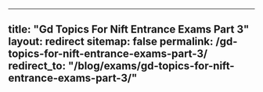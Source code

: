 
---
title: "Gd Topics For Nift Entrance Exams Part 3"
layout: redirect
sitemap: false
permalink: /gd-topics-for-nift-entrance-exams-part-3/
redirect_to:  "/blog/exams/gd-topics-for-nift-entrance-exams-part-3/"
---
